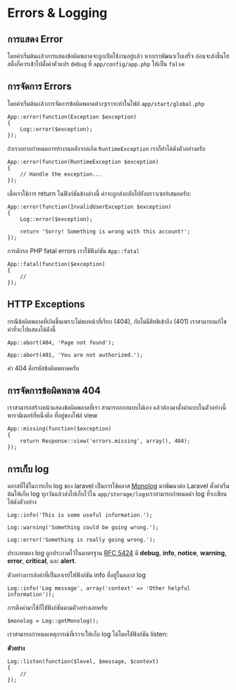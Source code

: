# Errors & Logging

<a name="error-detail"></a>
## การแสดง Error 

โดยค่าเริ่มต้นเเล้วการแสดงข้อผิดพลาดจะถูกเปิดใช้งานอยู่เเล้ว หากเราพัฒนาเว็บเสร็จ ก่อนจะส่งขึ้นโฮสติ้งก็ควรเข้าไปตั้งค่าตัวแปร `debug` ที่ `app/config/app.php` ให้เป็น `false`

<a name="handling-errors"></a>
## การจัดการ Errors

โดยค่าเริ่มต้นเเล้วการจัดการข้อผิดพลาดต่างๆเราจะทำในไฟล์ `app/start/global.php` 

	App::error(function(Exception $exception)
	{
		Log::error($exception);
	});

ถ้าเราอยากกำหนดการทำงานหลังจากเกิด `RuntimeException` เราก็ทำได้ดังตัวอย่างครับ

	App::error(function(RuntimeException $exception)
	{
		// Handle the exception...
	});

เมื่อเราใช้การ return ในฟังก์ชันข้างล่างนี้ ค่าจะถูกส่งกลับไปยังบราวเซอร์เสมอครับ:

	App::error(function(InvalidUserException $exception)
	{
		Log::error($exception);

		return 'Sorry! Something is wrong with this account!';
	});

การดักรอ PHP fatal errors เราใช้ฟังก์ชัน `App::fatal` 

	App::fatal(function($exception)
	{
		//
	});

<a name="http-exceptions"></a>
## HTTP Exceptions

กรณีข้อผิดพลาดที่เกิดขึ้นเพราะไม่พบหน้าที่เรียก (404), กับไม่มีสิทธิเข้าถึง (401) เราสามารถแก้ไขค่าที่จะไปแสดงได้ดังนี้

	App::abort(404, 'Page not found');

	App::abort(401, 'You are not authorized.');
ค่า 404 คือรหัสข้อผิดพลาดครับ

<a name="handling-404-errors"></a>
## การจัดการข้อผิดพลาด 404 

เราสามารถสร้างหน้าแสดงข้อผิดพลาดที่เรา สามารถออกแบบได้เอง แล้วต้องมาตั้งค่าแบบในตัวอย่างนี้ พารามิเตอร์ที่หนึ่งคือ ที่อยู่ของไฟล์ view 

	App::missing(function($exception)
	{
		return Response::view('errors.missing', array(), 404);
	});

<a name="logging"></a>
## การเก็บ log

คลาสที่ใช้ในการเก็บ log ของ laravel เป็นการใช้คลาส [Monolog](http://github.com/seldaek/monolog) มาพัฒนาต่อ Laravel ตั้งค่าเริ่มต้นให้เก็บ log ทุกวันแล้วส่งไปเก็บไว้ใน `app/storage/logs`เราสามารถกำหนดค่า log ที่จะเขียนได้ดังตัวอย่าง

	Log::info('This is some useful information.');

	Log::warning('Something could be going wrong.');

	Log::error('Something is really going wrong.');

ประเภทของ log ถูกประกาศไว้ในมาตรฐาน [RFC 5424](http://tools.ietf.org/html/rfc5424) มี **debug**, **info**, **notice**, **warning**, **error**, **critical**, และ **alert**.

ตัวอย่างการส่งค่าที่เป็นอาเรย์ให้ฟังก์ชัน info ที่อยู่ในคลาส log

	Log::info('Log message', array('context' => 'Other helpful information'));

การดึงค่ามาใช้ก็ใช้ฟังก์ชันตามตัวอย่างเลยครับ

	$monolog = Log::getMonolog();

เราสามารถกำหนดเหตุการณ์ที่เราจะให้เก็บ log ได้โดยใช้ฟังก์ชัน listen:

**ตัวอย่าง**

	Log::listen(function($level, $message, $context)
	{
		//
	});

